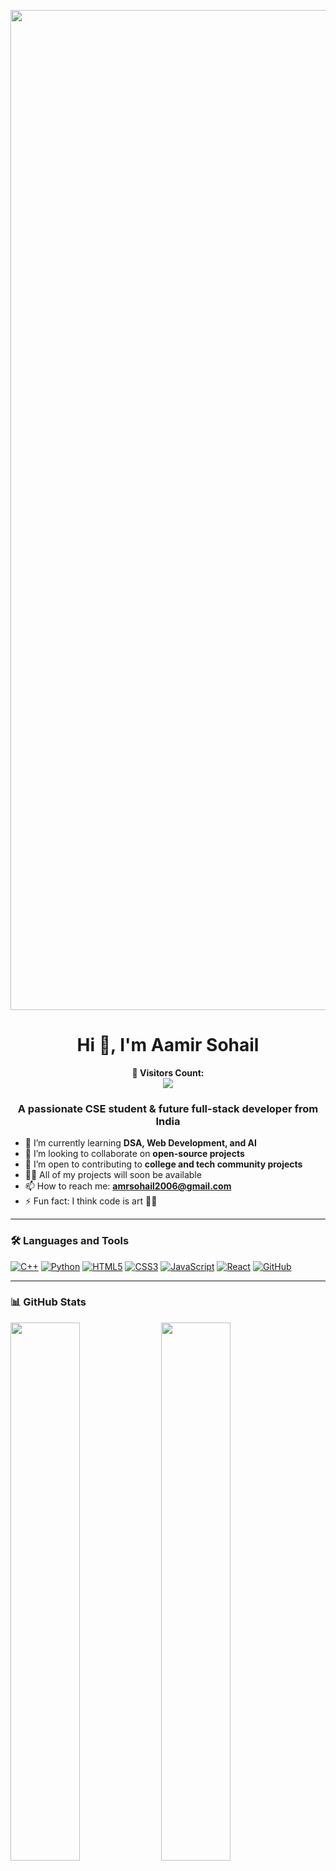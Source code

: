 <p align="center">
  <img src="https://images-wixmp-ed30a86b8c4ca887773594c2.wixmp.com/f/c83c004e-1370-4756-88e5-4071de797088/dgdq8br-09cc7ad6-a021-47a5-b0e0-917b12b0f7a7.gif?token=eyJ0eXAiOiJKV1QiLCJhbGciOiJIUzI1NiJ9.eyJzdWIiOiJ1cm46YXBwOjdlMGQxODg5ODIyNjQzNzNhNWYwZDQxNWVhMGQyNmUwIiwiaXNzIjoidXJuOmFwcDo3ZTBkMTg4OTgyMjY0MzczYTVmMGQ0MTVlYTBkMjZlMCIsIm9iaiI6W1t7InBhdGgiOiJcL2ZcL2M4M2MwMDRlLTEzNzAtNDc1Ni04OGU1LTQwNzFkZTc5NzA4OFwvZGdkcThici0wOWNjN2FkNi1hMDIxLTQ3YTUtYjBlMC05MTdiMTJiMGY3YTcuZ2lmIn1dXSwiYXVkIjpbInVybjpzZXJ2aWNlOmZpbGUuZG93bmxvYWQiXX0.tqRMtE-b2QiI2nnefNxSDMJvZCcYqFmq2ccg_Xfzqb8" width="1600" alt="Pixel Developer Banner"/>
</p>

<h1 align="center">Hi 👋, I'm Aamir Sohail</h1>


<p align="center"> 
  <strong>🚀 Visitors Count:</strong><br>
  <img src="https://profile-counter.glitch.me/SohailAamir06/count.svg" />
</p>

<h3 align="center">A passionate CSE student & future full-stack developer from India</h3>






- 🌱 I’m currently learning **DSA, Web Development, and AI**  
- 👯 I’m looking to collaborate on **open-source projects**  
- 🤝 I’m open to contributing to **college and tech community projects**  
- 👨‍💻 All of my projects will soon be available  
- 📫 How to reach me: **amrsohail2006@gmail.com**  
- ⚡ Fun fact: I think code is art 🧠🎨  

---

### 🛠️ Languages and Tools
<p align="left">
  <a href="https://isocpp.org/" target="_blank"><img src="https://img.shields.io/badge/-C++-00599C?style=flat-square&logo=c%2B%2B&logoColor=white" alt="C++" /></a>
  <a href="https://www.python.org/" target="_blank"><img src="https://img.shields.io/badge/-Python-3776AB?style=flat-square&logo=python&logoColor=white" alt="Python" /></a>
  <a href="https://developer.mozilla.org/en-US/docs/Web/HTML" target="_blank"><img src="https://img.shields.io/badge/-HTML5-E34F26?style=flat-square&logo=html5&logoColor=white" alt="HTML5" /></a>
  <a href="https://developer.mozilla.org/en-US/docs/Web/CSS" target="_blank"><img src="https://img.shields.io/badge/-CSS3-1572B6?style=flat-square&logo=css3" alt="CSS3" /></a>
  <a href="https://developer.mozilla.org/en-US/docs/Web/JavaScript" target="_blank"><img src="https://img.shields.io/badge/-JavaScript-F7DF1E?style=flat-square&logo=javascript&logoColor=black" alt="JavaScript" /></a>
  <a href="https://reactjs.org/" target="_blank"><img src="https://img.shields.io/badge/-React-61DAFB?style=flat-square&logo=react" alt="React" /></a>
  <a href="https://github.com/" target="_blank"><img src="https://img.shields.io/badge/-GitHub-181717?style=flat-square&logo=github" alt="GitHub" /></a>
</p>

---

### 📊 GitHub Stats
<p align="left">
  <img src="https://github-readme-stats.vercel.app/api?username=SohailAamir06&show_icons=true&theme=radical" width="47%" />
  <img src="https://github-readme-streak-stats.herokuapp.com?user=SohailAamir06&theme=radical" width="47%" />
</p>
<p align="left">
  <img src="https://github-readme-stats.vercel.app/api/top-langs/?username=SohailAamir06&layout=compact&theme=radical" width="47%" />
</p>
